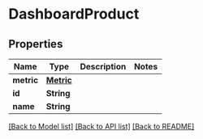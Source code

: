 # DashboardProduct

## Properties
Name | Type | Description | Notes
------------ | ------------- | ------------- | -------------
**metric** | [**Metric**](Metric.md) |  | 
**id** | **String** |  | 
**name** | **String** |  | 

[[Back to Model list]](../README.md#documentation-for-models) [[Back to API list]](../README.md#documentation-for-api-endpoints) [[Back to README]](../README.md)


